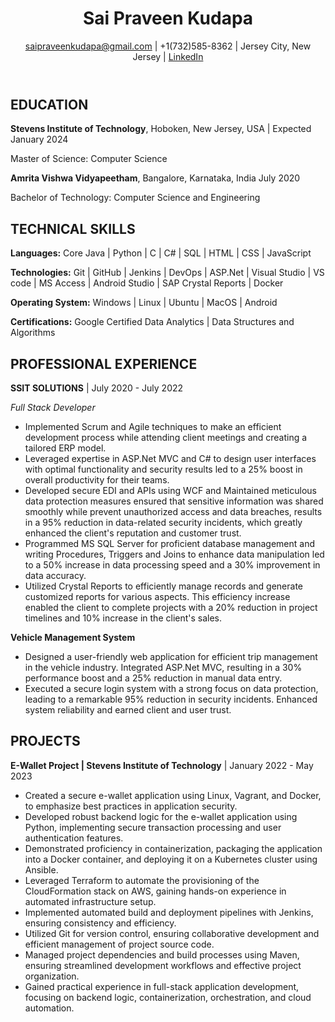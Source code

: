 <html lang="en">
<head>
    <meta charset="UTF-8">
    <meta name="viewport" content="width=device-width, initial-scale=1.0">
    <link rel="stylesheet" href="styles.css">
</head>
<body>
    <header>
        <h1 id="name">Sai Praveen Kudapa</h1>
        <p><a href="mailto:saipraveenkudapa@gmail.com">saipraveenkudapa@gmail.com</a> | +1(732)585-8362 | Jersey City, New Jersey | <a href="https://www.linkedin.com/in/sai-praveen-kudapa-787257186">LinkedIn </a></p>
    </header>
    <section class="education">
        <h2>EDUCATION</h2>
        <p><strong>Stevens Institute of Technology</strong>, Hoboken, New Jersey, USA | Expected January 2024</p>
        <p>Master of Science: Computer Science</p>
        <p><strong>Amrita Vishwa Vidyapeetham</strong>, Bangalore, Karnataka, India July 2020</p>
        <p>Bachelor of Technology: Computer Science and Engineering</p>
    </section>
    <section class="skills">
        <h2>TECHNICAL SKILLS</h2>
        <p><strong>Languages:</strong> Core Java | Python | C | C# | SQL | HTML | CSS | JavaScript</p>
        <p><strong>Technologies:</strong> Git | GitHub | Jenkins | DevOps | ASP.Net | Visual Studio | VS code | MS Access | Android Studio | SAP Crystal Reports | Docker</p>
        <p><strong>Operating System:</strong> Windows | Linux | Ubuntu | MacOS | Android</p>
        <p><strong>Certifications:</strong> Google Certified Data Analytics | Data Structures and Algorithms</p>
    </section>
    <section class="experience">
        <h2>PROFESSIONAL EXPERIENCE</h2>
        <p><strong>SSIT SOLUTIONS</strong> | July 2020 - July 2022 </p>
        <p><em>Full Stack Developer</em></p>
        <ul>
            <li> Implemented Scrum and Agile techniques to make an efficient development process while attending client meetings and creating a tailored ERP model.</li>
            <li> Leveraged expertise in ASP.Net MVC and C# to design user interfaces with optimal functionality and security results led to a 25% boost in overall productivity for their teams.</li>
            <li> Developed secure EDI and APIs using WCF and Maintained meticulous data protection measures ensured that sensitive information was shared smoothly while prevent unauthorized access and data breaches, results in a 95% reduction in data-related security incidents, which greatly enhanced the client's reputation and customer trust. </li>
            <li> Programmed MS SQL Server for proficient database management and writing Procedures, Triggers and Joins to enhance data manipulation led to a 50% increase in data processing speed and a 30% improvement in data accuracy.</li>
            <li> Utilized Crystal Reports to efficiently manage records and generate customized reports for various aspects. This efficiency increase enabled the client to complete projects with a 20% reduction in project timelines and 10% increase in the client's sales.</li>
        </ul>
        <p><strong>Vehicle Management System</strong></p>
        <ul>
            <li> Designed a user-friendly web application for efficient trip management in the vehicle industry. Integrated ASP.Net MVC, resulting in a 30% performance boost and a 25% reduction in manual data entry.</li>
            <li> Executed a secure login system with a strong focus on data protection, leading to a remarkable 95% reduction in security incidents. Enhanced system reliability and earned client and user trust.</li>
        </ul>
    </section>
    <section class="projects">
        <h2>PROJECTS</h2>
        <p><strong>E-Wallet Project | Stevens Institute of Technology</strong> | January 2022 - May 2023 </p>
        <ul>
            <li> Created a secure e-wallet application using Linux, Vagrant, and Docker, to emphasize best practices in application security.</li>
            <li> Developed robust backend logic for the e-wallet application using Python, implementing secure transaction processing and user authentication features.</li>
            <li> Demonstrated proficiency in containerization, packaging the application into a Docker container, and deploying it on a Kubernetes cluster using Ansible.</li>
            <li> Leveraged Terraform to automate the provisioning of the CloudFormation stack on AWS, gaining hands-on experience in automated infrastructure setup.</li>
            <li> Implemented automated build and deployment pipelines with Jenkins, ensuring consistency and efficiency.</li>
            <li> Utilized Git for version control, ensuring collaborative development and efficient management of project source code.</li>
            <li> Managed project dependencies and build processes using Maven, ensuring streamlined development workflows and effective project organization.</li>
            <li> Gained practical experience in full-stack application development, focusing on backend logic, containerization, orchestration, and cloud automation.</li>
        </ul>
       
    
</body>
</html>
